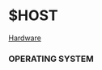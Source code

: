 # $HOST

[Hardware]($HOST%20d7d762630cd647459e9e99a75219f1e0/Hardware%20e2ed306307ba4ec58d4ad8c301295b37.csv)

### OPERATING SYSTEM